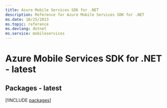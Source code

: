 ```yaml
---
title: Azure Mobile Services SDK for .NET
description: Reference for Azure Mobile Services SDK for .NET
ms.date: 10/25/2023
ms.topic: reference
ms.devlang: dotnet
ms.service: mobileservices
---
```

# Azure Mobile Services SDK for .NET - latest
## Packages - latest
[!INCLUDE [packages](mobile-services-index.md)]